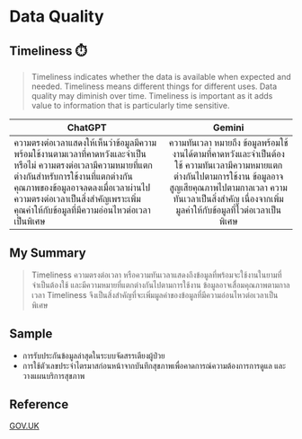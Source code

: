 # Data Quality
## Timeliness ⏱️

> Timeliness indicates whether the data is available when expected and needed. Timeliness means different things for different uses. Data quality may diminish over time. Timeliness is important as it adds value to information that is particularly time sensitive.
    

| ChatGPT  | Gemini |
|-----|:-----:|       
|ความตรงต่อเวลาแสดงให้เห็นว่าข้อมูลมีความพร้อมใช้งานตามเวลาที่คาดหวังและจำเป็นหรือไม่ ความตรงต่อเวลามีความหมายที่แตกต่างกันสำหรับการใช้งานที่แตกต่างกัน คุณภาพของข้อมูลอาจลดลงเมื่อเวลาผ่านไป ความตรงต่อเวลาเป็นสิ่งสำคัญเพราะเพิ่มคุณค่าให้กับข้อมูลที่มีความอ่อนไหวต่อเวลาเป็นพิเศษ|ความทันเวลา หมายถึง ข้อมูลพร้อมใช้งานได้ตามที่คาดหวังและจำเป็นต้องใช้ ความทันเวลามีความหมายแตกต่างกันไปตามการใช้งาน ข้อมูลอาจสูญเสียคุณภาพไปตามกาลเวลา ความทันเวลาเป็นสิ่งสำคัญ เนื่องจากเพิ่มมูลค่าให้กับข้อมูลที่ไวต่อเวลาเป็นพิเศษ|


## My Summary

> Timeliness ความตรงต่อเวลา หรือความทันเวลาแสดงถึงข้อมูลที่พร้อมจะใช้งานในยามที่จำเป็นต้องใช้ และมีความหมายที่แตกต่างกันไปตามการใช้งาน ข้อมูลอาจเสื่อมคุณภาพตามกาลเวลา Timeliness จึงเป็นสิ่งสำคัญที่จะเพิ่มมูลค่าของข้อมูลที่มีความอ่อนไหวต่อเวลาเป็นพิเศษ

## Sample
- การรับประกันข้อมูลล่าสุดในระบบจัดสรรเตียงผู้ป่วย
- การใช้ตัวเลขประจำไตรมาสก่อนหน้าจากบันทึกสุขภาพเพื่อคาดการณ์ความต้องการการดูแล และวางแผนบริการสุขภาพ

## Reference
[GOV.UK](https://www.gov.uk/government/news/meet-the-data-quality-dimensions)

